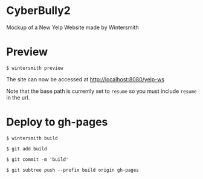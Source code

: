 # CyberBully2

Mockup of a New Yelp Website made by Wintersmith


# Preview

	$ wintersmith preview

The site can now be accessed at [http://localhost:8080/yelp-ws](http://localhost:8080/yelp-ws)

Note that the base path is currently set to `resume` so you must include `resume` in the url.

# Deploy to gh-pages

	$ wintersmith build

	$ git add build

	$ git commit -m 'build'	

	$ git subtree push --prefix build origin gh-pages



